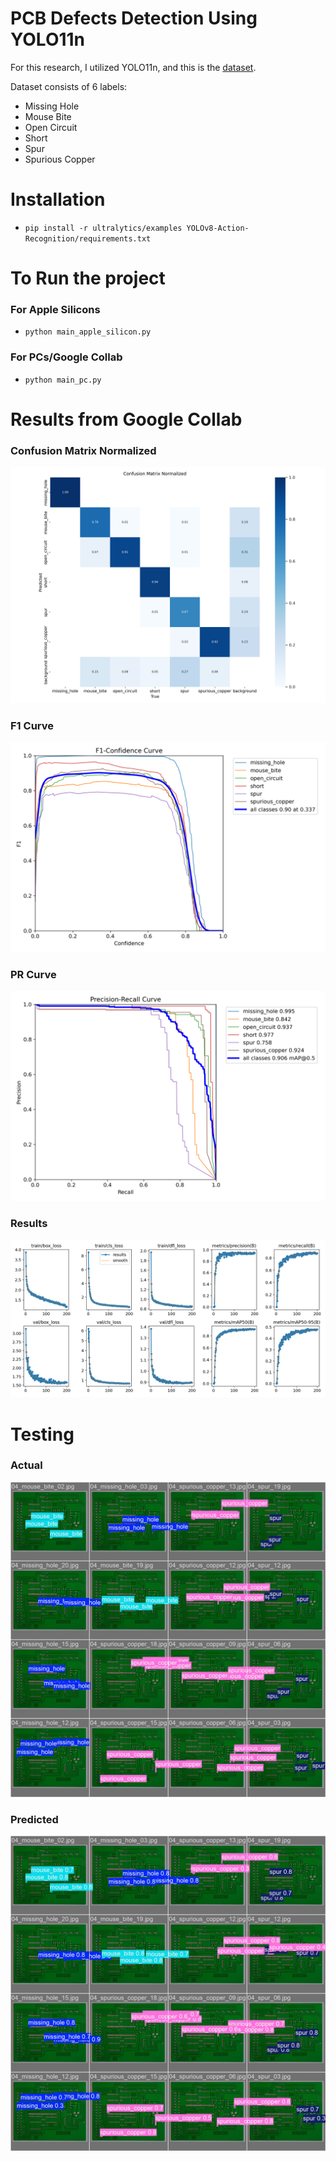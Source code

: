 # PCB Defects Detection Using YOLO11n

For this research, I utilized YOLO11n, and this is the  [dataset](https://www.kaggle.com/datasets/akhatova/pcb-defects).


Dataset consists of 6 labels:

- Missing Hole
- Mouse Bite
- Open Circuit
- Short
- Spur
- Spurious Copper

# Installation

- `pip install -r ultralytics/examples YOLOv8-Action-Recognition/requirements.txt`

# To Run the project
### For Apple Silicons
- `python main_apple_silicon.py`

### For PCs/Google Collab
- `python main_pc.py`

# Results from Google Collab

### Confusion Matrix Normalized
![Confusion Matrix Normalized](results_google_collab/confusion_matrix_normalized.png)

### F1 Curve
![F1 Curve](results_google_collab/F1_curve.png)

### PR Curve
![PR Curve](results_google_collab/PR_curve.png)

### Results
![Results](results_google_collab/results.png)

# Testing

### Actual
![Labeled](results_google_collab/val_batch1_labels.jpg)

### Predicted
![Predicted](results_google_collab/val_batch1_pred.jpg)

